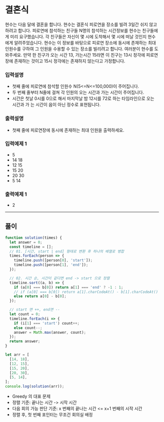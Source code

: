 # 결혼식

현수는 다음 달에 결혼을 합니다.
현수는 결혼식 피로연을 장소를 빌려 3일간 쉬지 않고 하려고 합니다.
피로연에 참석하는 친구들 N명의 참석하는 시간정보를 현수는 친구들에게 미리 요구했습니다. 각 친구들은 자신이 몇 시에 도착해서 몇 시에 떠날 것인지 현수에게 알려주었습니다.
현수는 이 정보를 바탕으로 피로연 장소에 동시에 존재하는 최대 인원수를 구하여 그 인원을 수용할 수 있는 장소를 빌리려고 합니다. 여러분이 현수를 도와주세요.
만약 한 친구가 오는 시간 13, 가는시간 15라면 이 친구는 13시 정각에 피로연 장에 존재하는 것이고 15시 정각에는 존재하지 않는다고 가정합니다.

### 입력설명

- 첫째 줄에 피로연에 참석할 인원수 N(5<=N<=100,000)이 주어집니다.
- 두 번째 줄부터 N줄에 걸쳐 각 인원의 오는 시간과 가는 시간이 주어집니다.
- 시간은 첫날 0시를 0으로 해서 마지막날 밤 12시를 72로 하는 타임라인으로 오는 시간과 가 는 시간이 음이 아닌 정수로 표현됩니다.

### 출력설명

- 첫째 줄에 피로연장에 동시에 존재하는 최대 인원을 출력하세요.

### 입력예제 1

- 5
- 14 18
- 12 15
- 15 20
- 20 30
- 5 14

### 출력예제 1

- 2

---

## 풀이

```js
function solution(times) {
  let answer = 0;
  const timeline = [];
  // 01. [시간, start | end] 형태로 변환 후 하나의 배열로 병합
  times.forEach(person => {
    timeline.push([person[0], 'start']);
    timeline.push([person[1], 'end']);
  });

  // 02. 시간 순, 시간이 같다면 end -> start 으로 정렬
  timeline.sort((a, b) => {
    if (a[0] === b[0]) return a[1] === 'end' ? -1 : 1;
    // if (a[0] === b[0]) return a[1].charCodeAt() - b[1].charCodeAt()``;
    else return a[0] - b[0];
  });

  // start 면 ++, end면 --
  let count = 0;
  timeline.forEach(i => {
    if (i[1] === 'start') count++;
    else count--;
    answer = Math.max(answer, count);
  });
  return answer;
}

let arr = [
  [14, 18],
  [12, 15],
  [15, 20],
  [20, 30],
  [5, 14],
];
console.log(solution(arr));
```

- Greedy 의 대표 문제
- 정렬 기준: 끝나는 시간 -> 시작 시간
- 다음 회의 가능 판단 기준: x 번째의 끝나는 시간 <= x+1 번째의 시작 시간
- 정렬 후, 첫 번째 포인터는 무조건 회의실 배정
